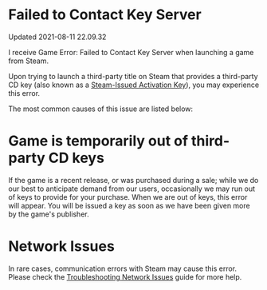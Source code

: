 # Failed to Contact Key Server
Updated 2021-08-11 22.09.32

I receive Game Error: Failed to Contact Key Server when launching a game from Steam.  
  
Upon trying to launch a third-party title on Steam that provides a third-party CD key (also known as a [Steam-Issued Activation Key](https://help.steampowered.com/en/faqs/view/2FF7-8298-9409-BC1D)), you may experience this error.   
  
The most common causes of this issue are listed below:  
  
# Game is temporarily out of third-party CD keys
  
If the game is a recent release, or was purchased during a sale; while we do our best to anticipate demand from our users, occasionally we may run out of keys to provide for your purchase. When we are out of keys, this error will appear. You will be issued a key as soon as we have been given more by the game's publisher.  
  
  
# Network Issues
In rare cases, communication errors with Steam may cause this error. Please check the [Troubleshooting Network Issues](https://help.steampowered.com/en/faqs/view/669A-2F68-D1D1-A5EC) guide for more help.